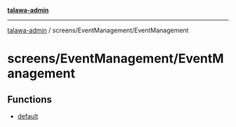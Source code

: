 [**talawa-admin**](../../../README.md)

***

[talawa-admin](../../../README.md) / screens/EventManagement/EventManagement

# screens/EventManagement/EventManagement

## Functions

- [default](functions/default.md)
